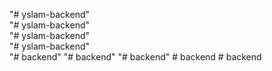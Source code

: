 "# yslam-backend"  
"# yslam-backend"  
"# yslam-backend"  
"# yslam-backend"  
"# backend" 
"# backend" 
"# backend" 
#   b a c k e n d  
 #   b a c k e n d  
 